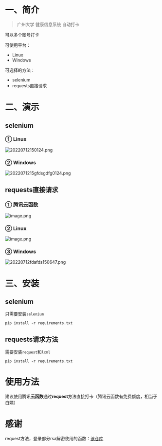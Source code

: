 

# 一、简介

>  广州大学 健康信息系统 自动打卡 

可以多个账号打卡





可使用平台：

* Linux
* Windows



可选择的方法：

* selenium
* requests直接请求





# 二、演示

## selenium

### ① Linux

![20220712150124.png](https://s2.loli.net/2022/07/12/djcb8eR2Xpg5TPy.png)







### ② Windows

![2022071215gfdsgdfg0124.png](https://s2.loli.net/2022/07/12/9fsHzURF1dbimK3.png)





## requests直接请求

### ① 腾讯云函数
![image.png](https://s2.loli.net/2022/07/12/5aXVpYI4Ec6TUxD.png)




### ② Linux

![image.png](https://s2.loli.net/2022/07/12/sHm6ZxWTcLw7GfC.png)





### ③ Windows

![20220712fdafds150647.png](https://s2.loli.net/2022/07/12/94nPvcZ6AN8j73u.png)









# 三、安装

## selenium

只需要安装`selenium`

~~~shell
pip install -r requirements.txt
~~~



## requests请求方法

需要安装`request`和`lxml`

~~~shell
pip install -r requirements.txt
~~~







# 使用方法

建议使用腾讯**云函数**通过**request**方法直接打卡（腾讯云函数有免费额度，相当于白嫖）









# 感谢

request方法，登录部分rsa解密使用的函数：[该仓库](https://github.com/AxisZql/Automatic-clock-in)


